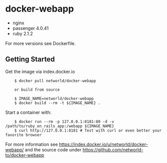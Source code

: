 docker-webapp
===========

- nginx
- passenger 4.0.41
- ruby 2.1.2

For more versions see Dockerfile.


Getting Started
---------------

Get the image via index.docker.io

        $ docker pull networld/docker-webapp

        or build from source

        $ IMAGE_NAME=networld/docker-webapp
        $ docker build --rm -t ${IMAGE_NAME} .

  Start a container with:

        $ docker run --rm -p 127.0.0.1:8181:80 -d -v /path/to/ruby_on_rails_app:/webapp ${IMAGE_NAME}
        $ curl http://127.0.0.1:8181 # Test with curl or even better your favorite browser


  For more information see https://index.docker.io/u/networld/docker-webapp/ and
the source code under https://github.com/networld-to/docker-webapp

